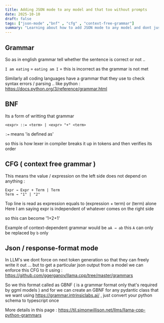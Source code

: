 ```yaml
--- 
title: Adding JSON mode to any model and that too without prompts  
date: 2025-10-10
draft: false
tags: ["json-mode" ,"bnf" , "cfg" , "context-free-grammar"]
summary: "Learning about how to add JSON mode to any model and dont just solely on prompts"
--- 
```


## Grammar 
So as in english grammar tell whether the sentence is correct or not ..  

`I am eating` = <subject> <conj> <verb>
`eating am I` = this is incorrect as the grammar is not met 

Similarly all coding languages have a grammar that they use to check syntax errors / parsing .. 
like python : https://docs.python.org/3/reference/grammar.html 


## BNF 
Its a form of writting that grammar
```
<expr> ::= <term> | <expr> "+" <term>
```

`:=` means 'is defined as'  

so this is how lexer in compiler breaks it up in tokens and then verifies its order



## CFG ( context free grammar )
This means the value / expression on the left side does not depend on anything : 

```
Expr → Expr + Term | Term
Term → "1" | "2"
```

Top line is read as expression equals to (expression + term) or (term) alone 
Here I am saying expr is independent of whatever comes on the right side 

so this can become '1+2+1' 

Example of context-dependent grammar would be `aA → ab` this `A` can only be replaced by `b` only 

## Json / response-format mode

In LLM's we dont force on next token generation so that they can freely write it out ... but to get a particular json output from a model we can enforce this CFG to it using : https://github.com/ggerganov/llama.cpp/tree/master/grammars

So we this format called as GBNF ( is a grammar format only that's required by ggml models ) and for we can create an GBNF for any pydantic class that we want using https://grammar.intrinsiclabs.ai/ , just convert your python schema to typescript once  

More details in this page : https://til.simonwillison.net/llms/llama-cpp-python-grammars




